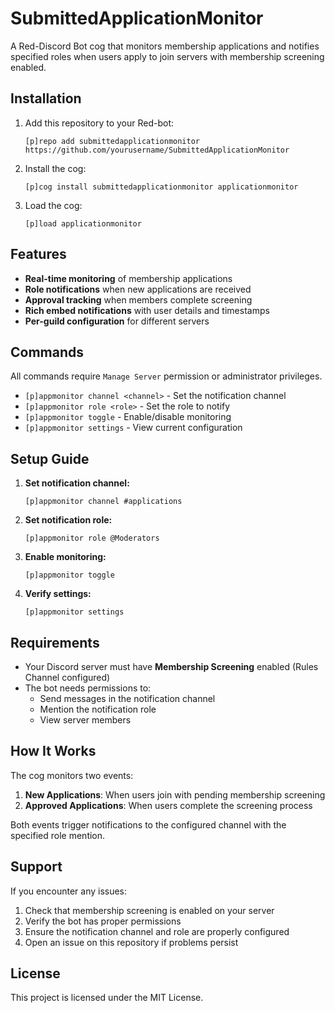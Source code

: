 # SubmittedApplicationMonitor

A Red-Discord Bot cog that monitors membership applications and notifies specified roles when users apply to join servers with membership screening enabled.

## Installation

1. Add this repository to your Red-bot:
   ```
   [p]repo add submittedapplicationmonitor https://github.com/yourusername/SubmittedApplicationMonitor
   ```

2. Install the cog:
   ```
   [p]cog install submittedapplicationmonitor applicationmonitor
   ```

3. Load the cog:
   ```
   [p]load applicationmonitor
   ```

## Features

- **Real-time monitoring** of membership applications
- **Role notifications** when new applications are received
- **Approval tracking** when members complete screening
- **Rich embed notifications** with user details and timestamps
- **Per-guild configuration** for different servers

## Commands

All commands require `Manage Server` permission or administrator privileges.

- `[p]appmonitor channel <channel>` - Set the notification channel
- `[p]appmonitor role <role>` - Set the role to notify
- `[p]appmonitor toggle` - Enable/disable monitoring
- `[p]appmonitor settings` - View current configuration

## Setup Guide

1. **Set notification channel:**
   ```
   [p]appmonitor channel #applications
   ```

2. **Set notification role:**
   ```
   [p]appmonitor role @Moderators
   ```

3. **Enable monitoring:**
   ```
   [p]appmonitor toggle
   ```

4. **Verify settings:**
   ```
   [p]appmonitor settings
   ```

## Requirements

- Your Discord server must have **Membership Screening** enabled (Rules Channel configured)
- The bot needs permissions to:
  - Send messages in the notification channel
  - Mention the notification role
  - View server members

## How It Works

The cog monitors two events:
1. **New Applications**: When users join with pending membership screening
2. **Approved Applications**: When users complete the screening process

Both events trigger notifications to the configured channel with the specified role mention.

## Support

If you encounter any issues:
1. Check that membership screening is enabled on your server
2. Verify the bot has proper permissions
3. Ensure the notification channel and role are properly configured
4. Open an issue on this repository if problems persist

## License

This project is licensed under the MIT License.
